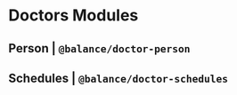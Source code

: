 # Doctors Modules

## Person | `@balance/doctor-person`

## Schedules | `@balance/doctor-schedules`
